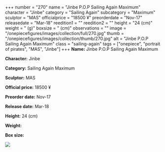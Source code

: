 +++
number = "270"
name = "Jinbe P.O.P Sailing Again Maximum"
character = "Jinbe"
category = "Sailing Again"
subcategory = "Maximum"
sculptor = "MAS"
officialprice = "18500 ¥"
preorderdate = "Nov-17"
releasedate = "Mar-18"
reedition1 = ""
reedition2 = ""
height = "24 (cm)"
weight = " (g)"
boxsize = " (cm)"
observations = ""
image = "/onepiecefigures/images/collection/full/270.jpg"
thumb = "/onepiecefigures/images/collection/thumb/270.jpg"
alt = "Jinbe P.O.P Sailing Again Maximum"
class = "sailing-again"
tags = ["onepiece", "portrait of pirates", "MAS", "Jinbe"]
+++
**Name:** Jinbe P.O.P Sailing Again Maximum

**Character:** Jinbe

**Category:** Sailing Again  Maximum 

**Sculptor:** MAS

**Official price:** 18500 ¥

**Preorder date:** Nov-17

**Release date:** Mar-18

**Height:** 24 (cm)

**Weight:** 

**Box size:** 

<img src="/onepiecefigures/images/collection/thumb/270.jpg">